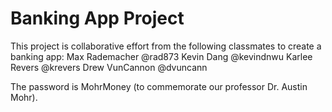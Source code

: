 # Banking App Project
This project is collaborative effort from the following classmates to create a banking app:
Max Rademacher @rad873
Kevin Dang @kevindnwu
Karlee Revers @krevers
Drew VunCannon @dvuncann

The password is MohrMoney (to commemorate our professor Dr. Austin Mohr).
